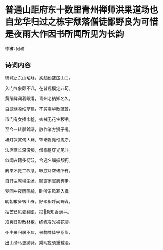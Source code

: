 # 普通山距府东十数里青州禅师洪果道场也自龙华归过之栋宇颓落僧徒鄙野良为可惜是夜雨大作因书所闻所见为长韵

**作者**: 何耕

## 诗词内容

锦城之东山培𪣻，突起伽蓝压山口。

入门气象颇不凡，在昔规模定非苟。

黄绢碑词着眼看，青州老衲知名久。

自披榛迳结茅屋，不剪霜华散蓬首。

市门有女捧巾盥，衣裓无花生秽垢。

至今一转鹡鸰语，散作诸方狮子吼。

祖灯寂寞何人继，窣堵岧嶤惟鬼守。

法席草长深没膝，僧榻屋穿光见斗。

似闻占籍多衍沃，合选名缁振颓朽。

我来不觉三叹息，眼底尽空诸所有。

自开主席埽尘坌，聊寄闲眠憩奔走。

梦回中夜雨鸣檐，卧听东风寒入牖。

明朝散步转山脊，好语相呼闻野叟。

抽芒已见麦翻浪，捣𪎊悬知香满手。

须臾日影散林樾，绚练春光被花柳。

仆夫催归屡不应，景物殊佳宁忍负。

出山骑马更踌躇，乘暇应须重载酒。

